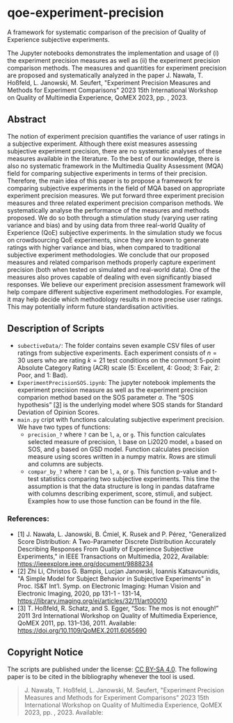 # qoe-experiment-precision
A framework for systematic comparison of the precision of Quality of Experience subjective experiments.

The Jupyter notebooks demonstrates the implementation and usage of (i) the experiment precision measures  as well as (ii) the experiment precision comparison methods. The measures and quantities for experiment precision are proposed and systematically analyzed in the paper J. Nawała, T. Hoßfeld, L. Janowski, M. Seufert, "Experiment Precision Measures and Methods for Experiment Comparisons" 2023 15th International Workshop on Quality of Multimedia Experience, QoMEX 2023, pp. , 2023.

## Abstract
The notion of experiment precision quantifies the variance of user ratings in a subjective experiment. Although there exist measures assessing subjective experiment precision, there are no systematic analyses of these measures available in the literature. To the best of our knowledge, there is also no systematic framework in the Multimedia Quality Assessment (MQA) field for comparing subjective experiments in terms of their precision. Therefore, the main idea of this paper is to propose a framework for comparing subjective experiments in the field of MQA based on appropriate experiment precision measures. We put forward three experiment precision measures and three related experiment precision comparison methods. We systematically analyse the performance of the measures and methods proposed. We do so both through a stimulation study (varying user rating variance and bias) and by using data from three real-world Quality of Experience (QoE) subjective experiments. In the simulation study we focus on crowdsourcing QoE experiments, since they are known to generate ratings with higher variance and bias, when compared to traditional subjective experiment methodologies. We conclude that our proposed measures and related comparison methods properly capture experiment precision (both when tested on simulated and real-world data). One of the measures also proves capable of dealing with even significantly biased responses. We believe our experiment precision assessment framework will help compare different subjective experiment methodologies. For example, it may help decide which methodology results in more precise user ratings. This may potentially inform future standardisation activities.

## Description of Scripts
* `subectiveData/`: The folder contains seven example CSV files of user ratings from subjective experiments. Each experiment consists of $n=30$ users who are rating $k=21$ test conditions on the commont 5-point Absolute Category Rating (ACR) scale (5: Excellent, 4: Good; 3: Fair, 2: Poor, and 1: Bad). 
* `ExperimentPrecisionSOS.ipynb`: The jupyter notebook implements the experiment precision measure as well as the experiment precision comparion method based on the SOS parameter $a$. The “SOS hypothesis” [[3]](https://doi.org/10.1109/QoMEX.2011.6065690) is the underlying model where SOS stands for Standard Deviation of Opinion Scores.
* `main.py` cript with functions calculating subjective experiment precision. We have two types of functions: 
  * `precision_?` where `?` can be `l`, `a`, or `g`. This function calculates selected measure of precision, `l` base on Li2020 model, `a` based on SOS, and `g` based on GSD model. Function calculates precision measure using scores written in a numpy matrix. Rows are stimuli and columns are subjects.
  * `compar_by_?` where `?` can be `l`, `a`, or `g`. This function p-value and t-test statistics comparing two subjective experiments. This time the assumption is that the data structure is long in pandas dataframe with columns describing experiment, score, stimuli, and subject. 
  Examples how to use those function can be found in the file.
  

### References: 
* [1] J. Nawała, L. Janowski, B. Ćmiel, K. Rusek and P. Pérez, "Generalized Score Distribution: A Two-Parameter Discrete Distribution Accurately Describing Responses From Quality of Experience Subjective Experiments," in IEEE Transactions on Multimedia, 2022, Available: https://ieeexplore.ieee.org/document/9888234
* [2] Zhi Li, Christos G. Bampis, Lucjan Janowski, Ioannis Katsavounidis, "A Simple Model for Subject Behavior in Subjective Experiments"  in Proc. IS&T Int’l. Symp. on Electronic Imaging: Human Vision and Electronic Imaging,  2020,  pp 131-1 - 131-14,  https://library.imaging.org/ei/articles/32/11/art00010
* [3] T. Hoßfeld, R. Schatz, and S. Egger, “Sos: The mos is not enough!” 2011 3rd International Workshop on Quality of Multimedia Experience, QoMEX 2011, pp. 131–136, 2011. Available: https://doi.org/10.1109/QoMEX.2011.6065690

## Copyright Notice
The scripts are published under the license: [CC BY-SA 4.0](https://creativecommons.org/licenses/by-sa/4.0/). The following paper is to be cited in the bibliography whenever the tool is used.

> J. Nawała, T. Hoßfeld, L. Janowski, M. Seufert, "Experiment Precision Measures and Methods for Experiment Comparisons" 2023 15th International Workshop on Quality of Multimedia Experience, QoMEX 2023, pp. , 2023. Available:
